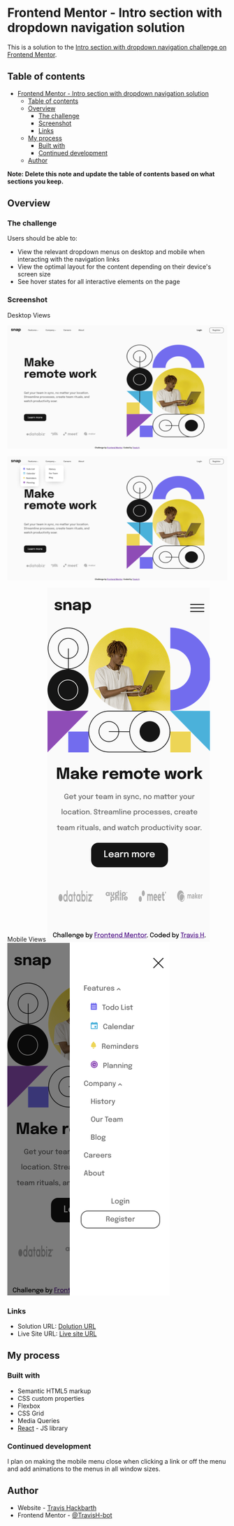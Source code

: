 # Frontend Mentor - Intro section with dropdown navigation solution

This is a solution to the [Intro section with dropdown navigation challenge on Frontend Mentor](https://www.frontendmentor.io/challenges/intro-section-with-dropdown-navigation-ryaPetHE5). 

## Table of contents

- [Frontend Mentor - Intro section with dropdown navigation solution](#frontend-mentor---intro-section-with-dropdown-navigation-solution)
  - [Table of contents](#table-of-contents)
  - [Overview](#overview)
    - [The challenge](#the-challenge)
    - [Screenshot](#screenshot)
    - [Links](#links)
  - [My process](#my-process)
    - [Built with](#built-with)
    - [Continued development](#continued-development)
  - [Author](#author)

**Note: Delete this note and update the table of contents based on what sections you keep.**

## Overview

### The challenge

Users should be able to:

- View the relevant dropdown menus on desktop and mobile when interacting with the navigation links
- View the optimal layout for the content depending on their device's screen size
- See hover states for all interactive elements on the page

### Screenshot

Desktop Views

![](/src/images/screenshots/intro-section-with-dropdown-nav-one.png)

![](/src/images/screenshots/intro-section-with-dropdown-nav-two.png)

Mobile Views
![](/src/images/screenshots/intro-section-with-dropdown-nav-three.png)
![](/src/images/screenshots/intro-section-with-dropdown-nav-four.png)

### Links

- Solution URL: [Dolution URL](https://github.com/TravisH-bot/Intro-section-with-dropdown-navigation)
- Live Site URL: [Live site URL](https://travish-bot.github.io/Intro-section-with-dropdown-navigation/)

## My process

### Built with

- Semantic HTML5 markup
- CSS custom properties
- Flexbox
- CSS Grid
- Media Queries
- [React](https://reactjs.org/) - JS library


### Continued development

I plan on making the mobile menu close when clicking a link or off the menu and add animations to the menus in all window sizes.

## Author

- Website - [Travis Hackbarth](https://travish-bot.github.io/My-Portfolio/)
- Frontend Mentor - [@TravisH-bot](https://www.frontendmentor.io/profile/TravisH-bot)


